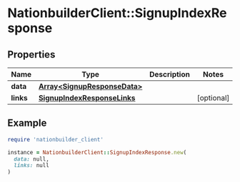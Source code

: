 # NationbuilderClient::SignupIndexResponse

## Properties

| Name | Type | Description | Notes |
| ---- | ---- | ----------- | ----- |
| **data** | [**Array&lt;SignupResponseData&gt;**](SignupResponseData.md) |  |  |
| **links** | [**SignupIndexResponseLinks**](SignupIndexResponseLinks.md) |  | [optional] |

## Example

```ruby
require 'nationbuilder_client'

instance = NationbuilderClient::SignupIndexResponse.new(
  data: null,
  links: null
)
```

